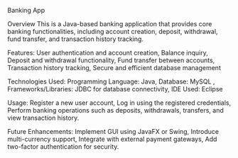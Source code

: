 Banking App

Overview
This is a Java-based banking application that provides core banking functionalities, including account creation, deposit, withdrawal, fund transfer, and transaction history tracking.


Features:
User authentication and account creation,
Balance inquiry,
Deposit and withdrawal functionality,
Fund transfer between accounts,
Transaction history tracking,
Secure and efficient database management

Technologies Used:
Programming Language: Java,
Database: MySQL ,
Frameworks/Libraries: JDBC for database connectivity,
IDE Used: Eclipse


Usage:
Register a new user account,
Log in using the registered credentials,
Perform banking operations such as deposits, withdrawals, transfers, and view transaction history.


Future Enhancements:
Implement GUI using JavaFX or Swing,
Introduce multi-currency support,
Integrate with external payment gateways,
Add two-factor authentication for security.

